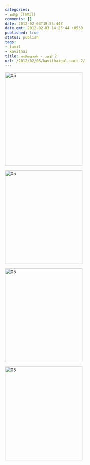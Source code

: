 ```yaml
---
categories:
- தமிழ் (Tamil)
comments: []
date: 2012-02-03T19:55:44Z
date_gmt: 2012-02-03 14:25:44 +0530
published: true
status: publish
tags:
- tamil
- kavithai
title: கவிதைகள் - பகுதி 2
url: /2012/02/03/kavithaigal-part-2/
---
```


<p><a href="{{site.baseurl}}/uploads/05.jpg"><img alt="05" src="{{site.baseurl}}/uploads/05.jpg" width="249" height="300"></a></p>

<p><a href="{{site.baseurl}}/uploads/06.jpg"><img alt="05" src="{{site.baseurl}}/uploads/06.jpg" width="249" height="300"></a></p>

<p><a href="{{site.baseurl}}/uploads/07.jpg"><img alt="05" src="{{site.baseurl}}/uploads/07.jpg" width="249" height="300"></a></p>

<p><a href="{{site.baseurl}}/uploads/08.jpg"><img alt="05" src="{{site.baseurl}}/uploads/08.jpg" width="249" height="300"></a></p>
